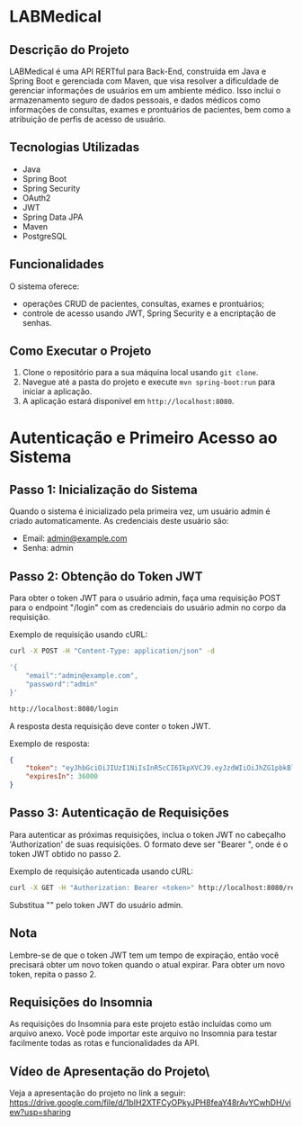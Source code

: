 # LABMedical

## Descrição do Projeto
LABMedical é uma API RERTful para Back-End, construída em Java e Spring Boot e gerenciada com Maven, que visa resolver a dificuldade de gerenciar informações de usuários em um ambiente médico. Isso inclui o armazenamento seguro de dados pessoais, e dados médicos como informações de consultas, exames e prontuários de pacientes, bem como a atribuição de perfis de acesso de usuário.


## Tecnologias Utilizadas
- Java
- Spring Boot
- Spring Security
- OAuth2
- JWT
- Spring Data JPA
- Maven
- PostgreSQL

## Funcionalidades
O sistema oferece:
- operações CRUD de pacientes, consultas, exames e prontuários;
- controle de acesso usando JWT, Spring Security e a encriptação de senhas.


## Como Executar o Projeto
1. Clone o repositório para a sua máquina local usando `git clone`.
2. Navegue até a pasta do projeto e execute `mvn spring-boot:run` para iniciar a aplicação.
3. A aplicação estará disponível em `http://localhost:8080`.


# Autenticação e Primeiro Acesso ao Sistema

## Passo 1: Inicialização do Sistema
Quando o sistema é inicializado pela primeira vez, um usuário admin é criado automaticamente. As credenciais deste usuário são:

- Email: admin@example.com
- Senha: admin

## Passo 2: Obtenção do Token JWT
Para obter o token JWT para o usuário admin, faça uma requisição POST para o endpoint "/login" com as credenciais do usuário admin no corpo da requisição.

Exemplo de requisição usando cURL:

```bash
curl -X POST -H "Content-Type: application/json" -d 

'{
	"email":"admin@example.com",
	"password":"admin"
}'

http://localhost:8080/login
```

A resposta desta requisição deve conter o token JWT.

Exemplo de resposta:

```json
{
    "token": "eyJhbGciOiJIUzI1NiIsInR5cCI6IkpXVCJ9.eyJzdWIiOiJhZG1pbkBleGFtcGxlLmNvbSIsImV4cCI6MTYxNzU0NTIwMH0.rrVO4hz5H8KJxYISHXY4YFZACwBZ3ZLBIdV8Jy6GfHg",
    "expiresIn": 36000
}
```

## Passo 3: Autenticação de Requisições
Para autenticar as próximas requisições, inclua o token JWT no cabeçalho 'Authorization' de suas requisições. O formato deve ser "Bearer <token>", onde <token> é o token JWT obtido no passo 2.

Exemplo de requisição autenticada usando cURL:

```bash
curl -X GET -H "Authorization: Bearer <token>" http://localhost:8080/resource
```

Substitua "<token>" pelo token JWT do usuário admin.

## Nota
Lembre-se de que o token JWT tem um tempo de expiração, então você precisará obter um novo token quando o atual expirar. Para obter um novo token, repita o passo 2.


## Requisições do Insomnia
As requisições do Insomnia para este projeto estão incluídas como um arquivo anexo. Você pode importar este arquivo no Insomnia para testar facilmente todas as rotas e funcionalidades da API.


## Vídeo de Apresentação do Projeto\
Veja a apresentação do projeto no link a seguir: https://drive.google.com/file/d/1bIH2XTFCyOPkyJPH8feaY48rAvYCwhDH/view?usp=sharing

